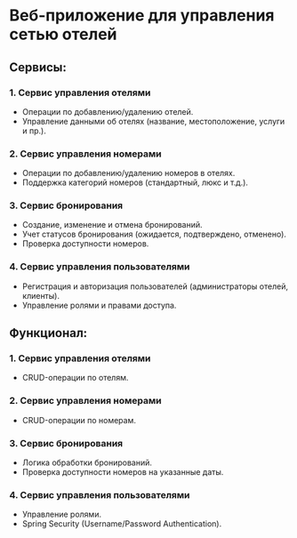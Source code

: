 # Веб-приложение для управления сетью отелей

## Сервисы:

### 1. Сервис управления отелями
- Операции по добавлению/удалению отелей.
- Управление данными об отелях (название, местоположение, услуги и пр.).

### 2. Сервис управления номерами
- Операции по добавлению/удалению номеров в отелях.
- Поддержка категорий номеров (стандартный, люкс и т.д.).

### 3. Сервис бронирования
- Создание, изменение и отмена бронирований.
- Учет статусов бронирования (ожидается, подтверждено, отменено).
- Проверка доступности номеров.

### 4. Сервис управления пользователями
- Регистрация и авторизация пользователей (администраторы отелей, клиенты).
- Управление ролями и правами доступа.

## Функционал:

### 1. Сервис управления отелями
- CRUD-операции по отелям.

### 2. Сервис управления номерами
- CRUD-операции по номерам.

### 3. Сервис бронирования
- Логика обработки бронирований.
- Проверка доступности номеров на указанные даты.

### 4. Сервис управления пользователями
- Управление ролями.
- Spring Security (Username/Password Authentication).


